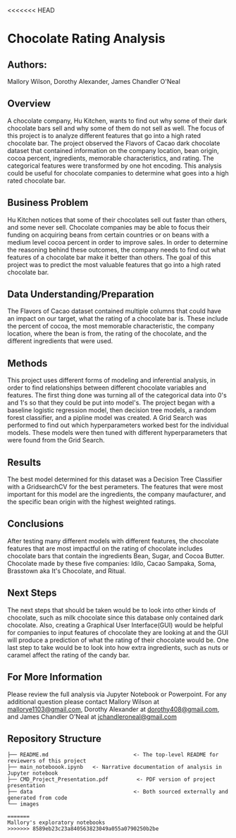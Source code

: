 <<<<<<< HEAD
# Chocolate Rating Analysis


## Authors:
Mallory Wilson, Dorothy Alexander, James Chandler O'Neal


## Overview
A chocolate company, Hu Kitchen, wants to find out why some of their dark chocolate bars sell and why some of them do not sell as well. The focus  of this project is to analyze different features that go into a high rated chocolate bar. The project observed the Flavors of Cacao dark chocolate dataset that contained information on the company location, bean origin, cocoa percent, ingredients, memorable characteristics, and rating. The categorical features were transformed by one hot encoding. This analysis could be useful for chocolate companies to determine what goes into a high rated chocolate bar.  


## Business Problem
Hu Kitchen notices that some of their chocolates sell out faster than others, and some never sell. Chocolate companies may be able to focus their funding on acquiring beans from certain countries or on beans with a medium level cocoa percent in order to improve sales. In order to determine the reasoning behind these outcomes, the company needs to find out what features of a chocolate bar make it better than others. The goal of this project was to predict the most valuable features that go into a high rated chocolate bar. 


## Data Understanding/Preparation
The Flavors of Cacao dataset contained multiple columns that could have an impact on our target, what the rating of a chocolate bar is. These include the percent of cocoa, the most memorable characteristic, the company location, where the bean is from, the rating of the chocolate, and the different ingredients that were used.   


## Methods
This project uses different forms of modeling and inferential analysis, in order to find relationships between different chocolate variables and features. The first thing done was turning all of the categorical data into 0's and 1's so that they could be put into model's. The project began with a baseline logistic regression model, then decision tree models, a random forest classifier, and a pipline model was created. A Grid Search was performed to find out which hyperparameters worked best for the individual models. These models were then tuned with different hyperparameters that were found from the Grid Search. 

## Results 
The best model determined for this dataset was a Decision Tree Classifier with a GridsearchCV for the best perameters. The features that were most important for this model are the ingredients, the company maufacturer, and the specific bean origin with the highest weighted ratings. 

## Conclusions
After testing many different models with different features, the chocolate features that are most impactful on the rating of chocolate includes chocolate bars that contain the ingredients Bean, Sugar, and Cocoa Butter. Chocolate made by these five companies: Idilo, Cacao Sampaka, Soma, Brasstown aka It's Chocolate, and Ritual. 


## Next Steps
The next steps that should be taken would be to look into other kinds of chocolate, such as milk chocolate since this database only contained dark chocolate. Also, creating a Graphical User Interface(GUI) would be helpful for companies to input features of chocolate they are looking at and the GUI will produce a prediction of what the rating of their chocolate would be. One last step to take would be to look into how extra ingredients, such as nuts or caramel affect the rating of the candy bar. 

## For More Information
Please review the full analysis via Jupyter Notebook or Powerpoint. For any additional question please contact Mallory Wilson at mallorye1103@gmail.com, Dorothy Alexander at dorothy408@gmail.com, and James Chandler O'Neal at jchandleroneal@gmail.com 


## Repository Structure
```
├── README.md                           <- The top-level README for reviewers of this project
├── main_noteboook.ipynb   <- Narrative documentation of analysis in Jupyter notebook
├── CMD_Project_Presentation.pdf         <- PDF version of project presentation
├── data                                <- Both sourced externally and generated from code
└── images   

=======
Mallory's exploratory notebooks
>>>>>>> 8589eb23c23a840563823049a055a0790250b2be
